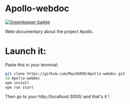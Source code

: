 # Apollo-webdoc

[![Greenkeeper badge](https://badges.greenkeeper.io/May16890/Apollo-webdoc.svg)](https://greenkeeper.io/)

Web-documentary about the project Apollo.

# Launch it:
Paste this in your terminal:
```zsh
git clone https://github.com/May16890/Apollo-webdoc.git
cd Apollo-webdoc
npm install
npm run start
```
Then go to your http://localhost:3000/ and that's it !
